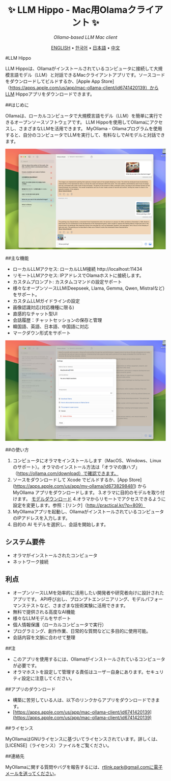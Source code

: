<div align='center'>


# ✨ LLM Hippo - Mac用Olamaクライアント ✨

_Ollama-based LLM Mac client_

[ENGLISH](README.md) •
[한국어](README_KR.md) •
[日本語](README_JP.md) •
[中文](README_CH.md)

</div>

#LLM Hippo

LLM Hippoは、Ollamaがインストールされているコンピュータに接続して大規模言語モデル（LLM）と対話できるMacクライアントアプリです。ソースコードをダウンロードしてビルドするか、[Apple App Store]（https://apps.apple.com/us/app/mac-ollama-client/id6741420139）からLLM Hippoアプリをダウンロードできます。

##はじめに

Ollamaは、ローカルコンピュータで大規模言語モデル（LLM）を簡単に実行できるオープンソースソフトウェアです。
LLM Hippoを使用してOllamaにアクセスし、さまざまなLLMを活用できます。 MyOllama - Ollamaプログラムを使用すると、自分のコンピュータでLLMを実行して、有料なしでAIモデルと対話できます。

![ポスター](image_en.jpg)

##主な機能

- ローカルLLMアクセス: ローカルLLM接続 http://localhost:11434
- リモートLLMアクセス: IPアドレスでOlamaホストに接続します。
- カスタムプロンプト: カスタムコマンドの設定サポート
- 様々なオープンソースLLM(Deepseek, Llama, Gemma, Qwen, Mistralなど)をサポート。
- カスタムLLMガイドラインの設定
- 画像認識対応(対応機種に限る)
- 直感的なチャット型UI
- 会話履歴：チャットセッションの保存と管理
- 韓国語、英語、日本語、中国語に対応
- マークダウン形式をサポート


![poster](image_settings.jpg)

##の使い方

1. コンピュータにオラマをインストールします（MacOS、Windows、Linuxのサポート）。オラマのインストール方法は「オラマの旗ハブ」（https://ollama.com/download）で確認できます。
2. ソースをダウンロードして Xcode でビルドするか、[App Store] (https://apps.apple.com/us/app/my-ollama/id6738298481) から MyOllama アプリをダウンロードします。
3.オラマに目的のモデルを取り付けます。 [モデルダウンロード](https://ollama.com/search)
4.オラマからリモートでアクセスできるように設定を変更します。参照：[リンク]（http://practical.kr/?p=809）
5. MyOllamaアプリを起動し、OllamaがインストールされているコンピュータのIPアドレスを入力します。
6. 目的の AI モデルを選択し、会話を開始します。

## システム要件

- オラマがインストールされたコンピュータ
- ネットワーク接続

## 利点

- オープンソースLLMを効率的に活用したい開発者や研究者向けに設計されたアプリです。 API呼び出し、プロンプトエンジニアリング、モデルパフォーマンステストなど、さまざまな技術実験に活用できます。
- 無料で提供される高度なAI機能
- 様々なLLMモデルをサポート
- 個人情報保護（ローカルコンピュータで実行）
- プログラミング、創作作業、日常的な質問などに多目的に使用可能。
- 会話内容を文脈に合わせて整理

##注

- このアプリを使用するには、Ollamaがインストールされているコンピュータが必要です。
- オラマホストを設定して管理する責任はユーザー自身にあります。セキュリティ設定に注意してください。

##アプリのダウンロード

- 構築に苦労している人は、以下のリンクからアプリをダウンロードできます。
- [https://apps.apple.com/us/app/mac-ollama-client/id6741420139](https://apps.apple.com/us/app/mac-ollama-client/id6741420139)

##ライセンス

MyOllamaはGNUライセンスに基づいてライセンスされています。詳しくは、[LICENSE]（ライセンス）ファイルをご覧ください。

##連絡先

MyOllamaに関する質問やバグを報告するには、rtlink.park@gmail.comに電子メールを送ってください。
